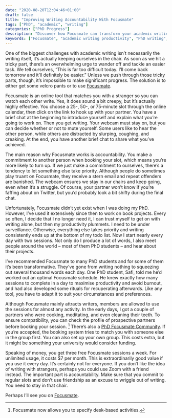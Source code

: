 ```yaml
---
date: "2020-08-20T12:04:46+01:00"
draft: false
title: "Improving Writing Accountability With Focusmate"
tags: ["PhD", "academic", "writing"]
categories: ["PhD Progress"]
description: "Discover how Focusmate can transform your academic writing productivity by pairing you with strangers for virtual body doubling sessions. Learn why accountability through webcam co-working helps PhD researchers overcome procrastination and stay focused."
keywords: ["Focusmate", "academic writing productivity", "PhD writing", "virtual body doubling", "writing accountability", "procrastination help", "thesis writing", "co-working online", "academic productivity", "writing motivation"]
---
```


One of the biggest challenges with academic writing isn’t necessarily the writing itself, it’s actually keeping ourselves in the chair. As soon as we hit a tricky part, there’s an overwhelming urge to wander off and tackle an easier task. We tell ourselves, “This is far too difficult today. I’ll come back tomorrow and it’ll definitely be easier.” Unless we push through those tricky parts, though, it’s impossible to make significant progress. The solution is to either get some velcro pants or to use [Focusmate](https://www.focusmate.com).

Focusmate is an online tool that matches you with a stranger so you can watch each other write. Yes, it does sound a bit creepy, but it’s actually highly effective. You choose a 25-, 50-, or 75-minute slot through the online calendar, then click on the link to hook up with your partner. You have a brief chat at the beginning to introduce yourself and explain what you’re going to work on. Then you get writing. Your webcam must stay on, but you can decide whether or not to mute yourself. Some users like to hear the other person, while others are distracted by slurping, coughing, and creaking. At the end, you have another brief chat to share what you’ve achieved.

The main reason why Focusmate works is accountability. You make a commitment to another person when booking your slot, which means you’re more likely to turn up. If we just make a commitment to ourselves, there’s a tendency to let something else take priority. Although people do sometimes play truant on Focusmate, they receive a stern email and repeat offenders are banished. The webcam ensures we stay in our chairs and keep going, even when it’s a struggle. Of course, your partner won’t know if you’re faffing about on Twitter, but you’d probably look a bit shifty during the final chat.

Unfortunately, Focusmate didn’t yet exist when I was doing my PhD. However, I’ve used it extensively since then to work on book projects. Every so often, I decide that I no longer need it, I can trust myself to get on with writing alone, but then my productivity plummets. I need to be under surveillance. Otherwise, everything else takes priority and writing consistently ends up at the bottom of my todo list. Now I start nearly every day with two sessions. Not only do I produce a lot of words, I also meet people around the world – most of them PhD students – and hear about their projects.

I’ve recommended Focusmate to many PhD students and for some of them it’s been transformative. They’ve gone from writing nothing to squeezing out several thousand words each day. One PhD student, Safi, told me he’d worked out an optimal Focusmate schedule. He knew exactly how many sessions to complete in a day to maximise productivity and avoid burnout, and had also developed some rituals for recuperating afterwards. Like any tool, you have to adapt it to suit your circumstances and preferences.

Although Focusmate mainly attracts writers, members are allowed to use the sessions for almost any activity. In the early days, I got a couple of partners who were cooking, meditating, and even cleaning their teeth. To ensure compatibility, you can check the profile of prospective partners before booking your session. [^1] There’s also a [PhD Focusmate Community](https://www.focusmate.com/signup/PhDCommunity). If you’re accepted, the booking system tries to match you with someone else in the group first. You can also set up your own group. This costs extra, but it might be something your university would consider funding.

Speaking of money, you get three free Focusmate sessions a week. For unlimited usage, it costs $7 per month. This is extraordinarily good value if you use it every day. It’s certainly not for everyone. If you don’t like the idea of writing with strangers, perhaps you could use Zoom with a friend instead. The important part is accountability. Make sure that you commit to regular slots and don’t use friendship as an excuse to wriggle out of writing. You need to stay in that chair.

Perhaps I’ll see you on [Focusmate](https://www.focusmate.com).

[^1]: Focusmate now allows you to specify desk-based activities.
